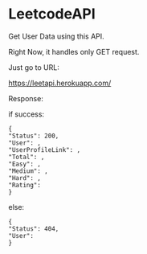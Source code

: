 # LeetcodeAPI
Get User Data using this API.

Right Now, it handles only GET request.

Just go to URL: 

https://leetapi.herokuapp.com/<user-name>

Response:

  if success:
  
  
    {
    "Status": 200,
    "User": ,
    "UserProfileLink": ,
    "Total": ,
    "Easy": ,
    "Medium": ,
    "Hard": ,
    "Rating": 
    }
    
    
  else:
  
  
    {
    "Status": 404,
    "User": 
    }
